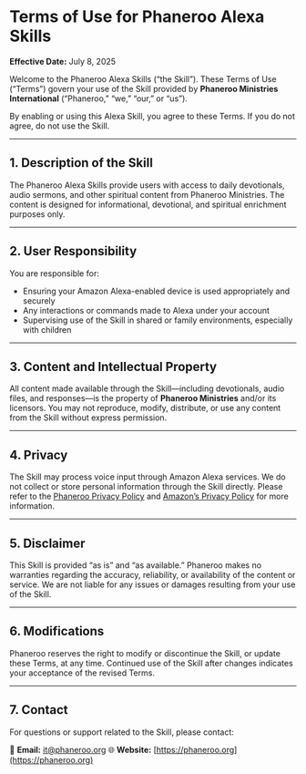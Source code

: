 # Terms of Use for Phaneroo Alexa Skills

**Effective Date:** July 8, 2025

Welcome to the Phaneroo Alexa Skills (“the Skill”). These Terms of Use (“Terms”) govern your use of the Skill provided by **Phaneroo Ministries International** (“Phaneroo,” “we,” “our,” or “us”).

By enabling or using this Alexa Skill, you agree to these Terms. If you do not agree, do not use the Skill.

---

## 1. Description of the Skill

The Phaneroo Alexa Skills provide users with access to daily devotionals, audio sermons, and other spiritual content from Phaneroo Ministries. The content is designed for informational, devotional, and spiritual enrichment purposes only.

---

## 2. User Responsibility

You are responsible for:

- Ensuring your Amazon Alexa-enabled device is used appropriately and securely  
- Any interactions or commands made to Alexa under your account  
- Supervising use of the Skill in shared or family environments, especially with children

---

## 3. Content and Intellectual Property

All content made available through the Skill—including devotionals, audio files, and responses—is the property of **Phaneroo Ministries** and/or its licensors. You may not reproduce, modify, distribute, or use any content from the Skill without express permission.

---

## 4. Privacy

The Skill may process voice input through Amazon Alexa services. We do not collect or store personal information through the Skill directly. Please refer to the [Phaneroo Privacy Policy](https://phaneroo.org/privacy-policy) and [Amazon’s Privacy Policy](https://www.amazon.com/privacy) for more information.

---

## 5. Disclaimer

This Skill is provided “as is” and “as available.” Phaneroo makes no warranties regarding the accuracy, reliability, or availability of the content or service. We are not liable for any issues or damages resulting from your use of the Skill.

---

## 6. Modifications

Phaneroo reserves the right to modify or discontinue the Skill, or update these Terms, at any time. Continued use of the Skill after changes indicates your acceptance of the revised Terms.

---

## 7. Contact

For questions or support related to the Skill, please contact:

📧 **Email:** it@phaneroo.org
🌐 **Website:** [https://phaneroo.org](https://phaneroo.org)
